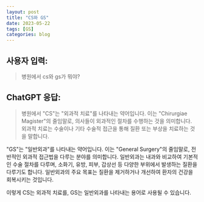 ```yaml
---
layout: post
title: "CS와 GS"
date: 2023-05-22
tags: [GS]
categories: blog
---
```


## 사용자 입력:
> 병원에서 cs와 gs가 뭐야?

## ChatGPT 응답:
> 병원에서 "CS"는 "외과적 치료"를 나타내는 약어입니다. 이는 "Chirurgiae Magister"의 줄임말로, 의사들이 외과적인 절차를 수행하는 것을 의미합니다. 외과적 치료는 수술이나 기타 수술적 접근을 통해 질환 또는 부상을 치료하는 것을 말합니다.

"GS"는 "일반외과"를 나타내는 약어입니다. 이는 "General Surgery"의 줄임말로, 전반적인 외과적 접근법을 다루는 분야를 의미합니다. 일반외과는 내과와 비교하여 기본적인 수술 절차를 다루며, 소화기, 유방, 피부, 갑상선 등 다양한 부위에서 발생하는 질환을 다루기도 합니다. 일반외과의 주요 목표는 질환을 제거하거나 개선하여 환자의 건강을 회복시키는 것입니다.

이렇게 CS는 외과적 치료를, GS는 일반외과를 나타내는 용어로 사용될 수 있습니다.


